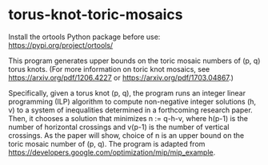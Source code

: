 # torus-knot-toric-mosaics
Install the ortools Python package before use: https://pypi.org/project/ortools/

This program generates upper bounds on the toric mosaic numbers of (p, q) torus knots. (For more information on toric knot mosaics, see https://arxiv.org/pdf/1206.4227 or https://arxiv.org/pdf/1703.04867.)

Specifically, given a torus knot (p, q), the program runs an integer linear programming (ILP) algorithm to compute non-negative integer solutions (h, v) to a system of inequalities determined in a forthcoming research paper. Then, it chooses a solution that minimizes n := q-h-v, where h(p-1) is the number of horizontal crossings and v(p-1) is the number of vertical crossings. As the paper will show, choice of n is an upper bound on the toric mosaic number of (p, q). The program is adapted from https://developers.google.com/optimization/mip/mip_example.
